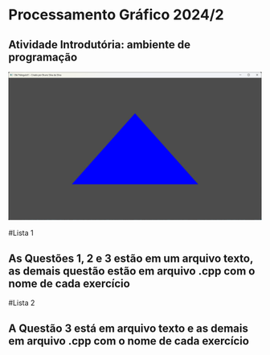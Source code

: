 # Processamento Gráfico 2024/2

## Atividade Introdutória: ambiente de programação

![Screenshot da "Atividade Introdutória: ambiente de programação".](https://github.com/brunof1/Processamento/blob/main/Imagens/Atividade0.png)

#Lista 1

## As Questões 1, 2 e 3 estão em um arquivo texto, as demais questão estão em arquivo .cpp com o nome de cada exercício

#Lista 2

## A Questão 3 está em arquivo texto e as demais em arquivo .cpp com o nome de cada exercício
